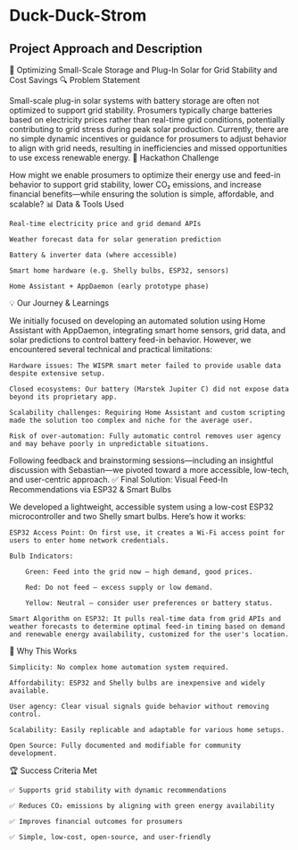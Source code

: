 # Duck-Duck-Strom

## Project Approach and Description

🚀 Optimizing Small-Scale Storage and Plug-In Solar for Grid Stability and Cost Savings
🔍 Problem Statement

Small-scale plug-in solar systems with battery storage are often not optimized to support grid stability. Prosumers typically charge batteries based on electricity prices rather than real-time grid conditions, potentially contributing to grid stress during peak solar production. Currently, there are no simple dynamic incentives or guidance for prosumers to adjust behavior to align with grid needs, resulting in inefficiencies and missed opportunities to use excess renewable energy.
🎯 Hackathon Challenge

How might we enable prosumers to optimize their energy use and feed-in behavior to support grid stability, lower CO₂ emissions, and increase financial benefits—while ensuring the solution is simple, affordable, and scalable?
📊 Data & Tools Used

    Real-time electricity price and grid demand APIs

    Weather forecast data for solar generation prediction

    Battery & inverter data (where accessible)

    Smart home hardware (e.g. Shelly bulbs, ESP32, sensors)

    Home Assistant + AppDaemon (early prototype phase)

💡 Our Journey & Learnings

We initially focused on developing an automated solution using Home Assistant with AppDaemon, integrating smart home sensors, grid data, and solar predictions to control battery feed-in behavior. However, we encountered several technical and practical limitations:

    Hardware issues: The WISPR smart meter failed to provide usable data despite extensive setup.

    Closed ecosystems: Our battery (Marstek Jupiter C) did not expose data beyond its proprietary app.

    Scalability challenges: Requiring Home Assistant and custom scripting made the solution too complex and niche for the average user.

    Risk of over-automation: Fully automatic control removes user agency and may behave poorly in unpredictable situations.

Following feedback and brainstorming sessions—including an insightful discussion with Sebastian—we pivoted toward a more accessible, low-tech, and user-centric approach.
✅ Final Solution: Visual Feed-In Recommendations via ESP32 & Smart Bulbs

We developed a lightweight, accessible system using a low-cost ESP32 microcontroller and two Shelly smart bulbs. Here’s how it works:

    ESP32 Access Point: On first use, it creates a Wi-Fi access point for users to enter home network credentials.

    Bulb Indicators:

        Green: Feed into the grid now – high demand, good prices.

        Red: Do not feed – excess supply or low demand.

        Yellow: Neutral – consider user preferences or battery status.

    Smart Algorithm on ESP32: It pulls real-time data from grid APIs and weather forecasts to determine optimal feed-in timing based on demand and renewable energy availability, customized for the user's location.

🔧 Why This Works

    Simplicity: No complex home automation system required.

    Affordability: ESP32 and Shelly bulbs are inexpensive and widely available.

    User agency: Clear visual signals guide behavior without removing control.

    Scalability: Easily replicable and adaptable for various home setups.

    Open Source: Fully documented and modifiable for community development.

🏆 Success Criteria Met

    ✅ Supports grid stability with dynamic recommendations

    ✅ Reduces CO₂ emissions by aligning with green energy availability

    ✅ Improves financial outcomes for prosumers

    ✅ Simple, low-cost, open-source, and user-friendly



